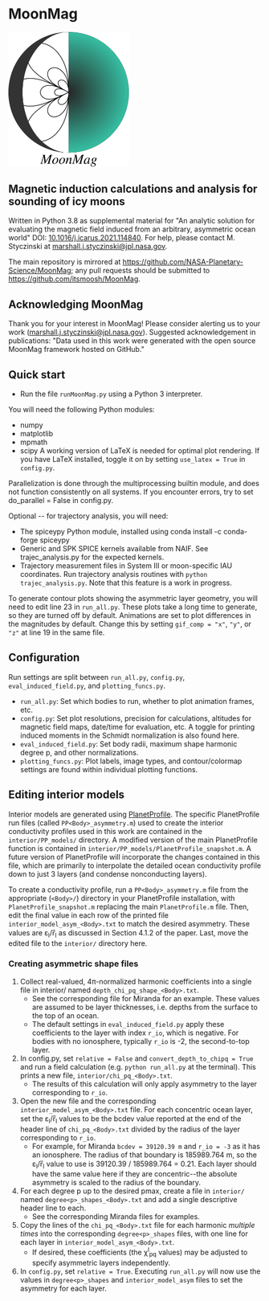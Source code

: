 # MoonMag
<img src="misc/MoonMag_logo.png" width=240 title="MoonMag logo"/>

## Magnetic induction calculations and analysis for sounding of icy moons
Written in Python 3.8 as supplemental material for "An analytic solution for evaluating the magnetic field induced from an arbitrary, asymmetric ocean world" DOI: [10.1016/j.icarus.2021.114840](https://doi.org/10.1016/j.icarus.2021.114840). For help, please contact M. Styczinski at [marshall.j.styczinski@jpl.nasa.gov](mailto:marshall.j.styczinski@jpl.nasa.gov).

The main repository is mirrored at https://github.com/NASA-Planetary-Science/MoonMag; any pull requests should be submitted to https://github.com/itsmoosh/MoonMag.

## Acknowledging MoonMag
Thank you for your interest in MoonMag! Please consider alerting us to your work (marshall.j.styczinski@jpl.nasa.gov). Suggested acknowledgement in publications: "Data used in this work were generated with the open source MoonMag framework hosted on GitHub."

## Quick start
* Run the file `runMoonMag.py` using a Python 3 interpreter.

You will need the following Python modules:
* numpy
* matplotlib
* mpmath
* scipy
A working version of LaTeX is needed for optimal plot rendering. If you have LaTeX installed, toggle it on by setting `use_latex = True` in `config.py`. 

Parallelization is done through the multiprocessing builtin module, and does not function consistently on all systems. If you encounter errors, try to set do_parallel = False in config.py.

Optional -- for trajectory analysis, you will need:
* The spiceypy Python module, installed using conda install -c conda-forge spiceypy
* Generic and SPK SPICE kernels available from NAIF. See trajec_analysis.py for the expected kernels.
* Trajectory measurement files in System III or moon-specific IAU coordinates.
Run trajectory analysis routines with `python trajec_analysis.py`. Note that this feature is a work in progress.

To generate contour plots showing the asymmetric layer geometry, you will need to edit line 23 in `run_all.py`. These plots take a long time to generate, so they are turned off by default. Animations are set to plot differences in the magnitudes by default. Change this by setting `gif_comp = "x"`, `"y"`, or `"z"` at line 19 in the same file.

## Configuration
Run settings are split between `run_all.py`, `config.py`, `eval_induced_field.py`, and `plotting_funcs.py`.
* `run_all.py`: Set which bodies to run, whether to plot animation frames, etc.
* `config.py`: Set plot resolutions, precision for calculations, altitudes for magnetic field maps, date/time for evaluation, etc. A toggle for printing induced moments in the Schmidt normalization is also found here.
* `eval_induced_field.py`: Set body radii, maximum shape harmonic degree p, and other normalizations.
* `plotting_funcs.py`: Plot labels, image types, and contour/colormap settings are found within individual plotting functions.

## Editing interior models
Interior models are generated using [PlanetProfile](https://github.com/vancesteven/PlanetProfile). The specific PlanetProfile run files (called `PP<Body>_asymmetry.m`) used to create the interior conductivity profiles used in this work are contained in the `interior/PP_models/` directory. A modified version of the main PlanetProfile function is contained in `interior/PP_models/PlanetProfile_snapshot.m`. A future version of PlanetProfile will incorporate the changes contained in this file, which are primarily to interpolate the detailed ocean conductivity profile down to just 3 layers (and condense nonconducting layers).

To create a conductivity profile, run a `PP<Body>_asymmetry.m` file from the appropriate (`<Body>/`) directory in your PlanetProfile installation, with `PlanetProfile_snapshot.m` replacing the main `PlanetProfile.m` file. Then, edit the final value in each row of the printed file `interior_model_asym_<Body>.txt` to match the desired asymmetry. These values are ε<sub>l</sub>/r̅<sub>l</sub> as discussed in Section 4.1.2 of the paper. Last, move the edited file to the `interior/` directory here.

### Creating asymmetric shape files
1. Collect real-valued, 4π-normalized harmonic coefficients into a single file in interior/ named `depth_chi_pq_shape_<Body>.txt`.
   * See the corresponding file for Miranda for an example. These values are assumed to be layer thicknesses, i.e. depths from the surface to the top of an ocean.
   * The default settings in `eval_induced_field.py` apply these coefficients to the layer with index `r_io`, which is negative. For bodies with no ionosphere, typically `r_io` is -2, the second-to-top layer.
1. In config.py, set `relative = False` and `convert_depth_to_chipq = True` and run a field calculation (e.g. `python run_all.py` at the terminal). This prints a new file, `interior/chi_pq_<Body>.txt`.
   * The results of this calculation will only apply asymmetry to the layer corresponding to `r_io`.
1. Open the new file and the corresponding `interior_model_asym_<Body>.txt` file. For each concentric ocean layer, set the ε<sub>l</sub>/r̅<sub>l</sub> values to be the bcdev value reported at the end of the header line of `chi_pq_<Body>.txt` divided by the radius of the layer corresponding to `r_io`.
   * For example, for Miranda `bcdev = 39120.39 m` and `r_io = -3` as it has an ionosphere. The radius of that boundary is 185989.764 m, so the ε<sub>l</sub>/r̅<sub>l</sub> value to use is 39120.39 / 185989.764 = 0.21. Each layer should have the same value here if they are concentric--the absolute asymmetry is scaled to the radius of the boundary.
1. For each degree p up to the desired pmax, create a file in `interior/` named `degree<p>_shapes_<Body>.txt` and add a single descriptive header line to each.
   * See the corresponding Miranda files for examples.
1. Copy the lines of the `chi_pq_<Body>.txt` file for each harmonic *multiple times* into the corresponding `degree<p>_shapes` files, with one line for each layer in `interior_model_asym_<Body>.txt`.
   * If desired, these coefficients (the χ<sup>l</sup><sub>pq</sub> values) may be adjusted to specify asymmetric layers independently.
1. In `config.py`, set `relative = True`. Executing `run_all.py` will now use the values in `degree<p>_shapes` and `interior_model_asym` files to set the asymmetry for each layer.
